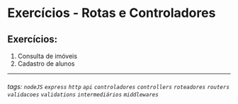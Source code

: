 # Exercícios - Rotas e Controladores
 
## Exercícios:

1. Consulta de imóveis
2. Cadastro de alunos

---


###### tags: `nodeJS` `express` `http` `api` `controladores` `controllers` `roteadores` `routers` `validacoes` `validations` `intermediários` `middlewares`
